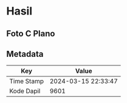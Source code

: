 # Hasil

## Foto C Plano


## Metadata

| Key        | Value               |
| ---------- | ------------------- |
| Time Stamp | 2024-03-15 22:33:47 |
| Kode Dapil | 9601                |



